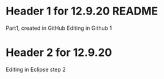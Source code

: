 # Header 1 for 12.9.20 README

Part1, created in GitHub
Editing in Github 1


# Header 2 for 12.9.20
Editing in Eclipse step 2
